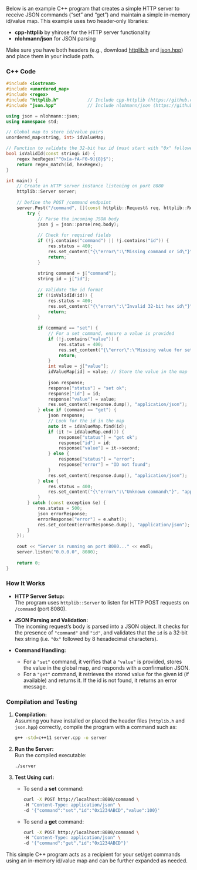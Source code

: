 Below is an example C++ program that creates a simple HTTP server to receive JSON commands (“set” and “get”) and maintain a simple in‑memory id/value map. This example uses two header‑only libraries:

- **cpp-httplib** by yhirose for the HTTP server functionality  
- **nlohmann/json** for JSON parsing

Make sure you have both headers (e.g., download [httplib.h](https://github.com/yhirose/cpp-httplib) and [json.hpp](https://github.com/nlohmann/json)) and place them in your include path.

### C++ Code

```cpp
#include <iostream>
#include <unordered_map>
#include <regex>
#include "httplib.h"           // Include cpp-httplib (https://github.com/yhirose/cpp-httplib)
#include "json.hpp"            // Include nlohmann/json (https://github.com/nlohmann/json)

using json = nlohmann::json;
using namespace std;

// Global map to store id/value pairs
unordered_map<string, int> idValueMap;

// Function to validate the 32-bit hex id (must start with "0x" followed by exactly 8 hex digits)
bool isValidId(const string& id) {
    regex hexRegex("^0x[a-fA-F0-9]{8}$");
    return regex_match(id, hexRegex);
}

int main() {
    // Create an HTTP server instance listening on port 8080
    httplib::Server server;
    
    // Define the POST /command endpoint
    server.Post("/command", [](const httplib::Request& req, httplib::Response& res) {
        try {
            // Parse the incoming JSON body
            json j = json::parse(req.body);
            
            // Check for required fields
            if (!j.contains("command") || !j.contains("id")) {
                res.status = 400;
                res.set_content("{\"error\":\"Missing command or id\"}", "application/json");
                return;
            }
            
            string command = j["command"];
            string id = j["id"];
            
            // Validate the id format
            if (!isValidId(id)) {
                res.status = 400;
                res.set_content("{\"error\":\"Invalid 32-bit hex id\"}", "application/json");
                return;
            }
            
            if (command == "set") {
                // For a set command, ensure a value is provided
                if (!j.contains("value")) {
                    res.status = 400;
                    res.set_content("{\"error\":\"Missing value for set command\"}", "application/json");
                    return;
                }
                int value = j["value"];
                idValueMap[id] = value; // Store the value in the map
                
                json response;
                response["status"] = "set ok";
                response["id"] = id;
                response["value"] = value;
                res.set_content(response.dump(), "application/json");
            } else if (command == "get") {
                json response;
                // Look for the id in the map
                auto it = idValueMap.find(id);
                if (it != idValueMap.end()) {
                    response["status"] = "get ok";
                    response["id"] = id;
                    response["value"] = it->second;
                } else {
                    response["status"] = "error";
                    response["error"] = "ID not found";
                }
                res.set_content(response.dump(), "application/json");
            } else {
                res.status = 400;
                res.set_content("{\"error\":\"Unknown command\"}", "application/json");
            }
        } catch (const exception &e) {
            res.status = 500;
            json errorResponse;
            errorResponse["error"] = e.what();
            res.set_content(errorResponse.dump(), "application/json");
        }
    });
    
    cout << "Server is running on port 8080..." << endl;
    server.listen("0.0.0.0", 8080);
    
    return 0;
}
```

### How It Works

- **HTTP Server Setup:**  
  The program uses `httplib::Server` to listen for HTTP POST requests on `/command` (port 8080).

- **JSON Parsing and Validation:**  
  The incoming request’s body is parsed into a JSON object. It checks for the presence of `"command"` and `"id"`, and validates that the `id` is a 32‑bit hex string (i.e. `"0x"` followed by 8 hexadecimal characters).

- **Command Handling:**  
  - For a `"set"` command, it verifies that a `"value"` is provided, stores the value in the global map, and responds with a confirmation JSON.  
  - For a `"get"` command, it retrieves the stored value for the given id (if available) and returns it. If the id is not found, it returns an error message.

### Compilation and Testing

1. **Compilation:**  
   Assuming you have installed or placed the header files (`httplib.h` and `json.hpp`) correctly, compile the program with a command such as:
   ```bash
   g++ -std=c++11 server.cpp -o server
   ```

2. **Run the Server:**  
   Run the compiled executable:
   ```bash
   ./server
   ```

3. **Test Using curl:**  
   - To send a **set** command:
     ```bash
     curl -X POST http://localhost:8080/command \
     -H "Content-Type: application/json" \
     -d '{"command":"set","id":"0x1234ABCD","value":100}'
     ```
   - To send a **get** command:
     ```bash
     curl -X POST http://localhost:8080/command \
     -H "Content-Type: application/json" \
     -d '{"command":"get","id":"0x1234ABCD"}'
     ```

This simple C++ program acts as a recipient for your set/get commands using an in-memory id/value map and can be further expanded as needed.
